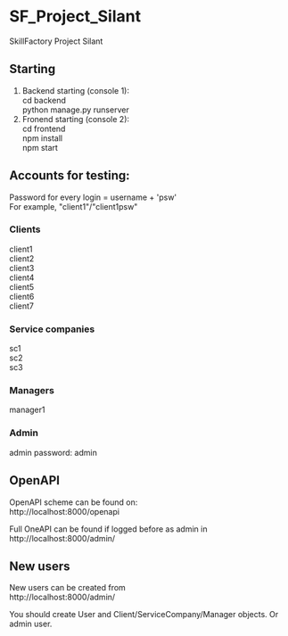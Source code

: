 # SF_Project_Silant
SkillFactory Project Silant  

## Starting 
1. Backend starting (console 1):  
cd backend  
python manage.py runserver  
2. Fronend starting (console 2):  
cd frontend  
npm install  
npm start  
  
## Accounts for testing: 
Password for every login = username + 'psw'  
For example, "client1"/"client1psw"  
  
### Clients  
client1  
client2  
client3  
client4  
client5  
client6  
client7  
  
### Service companies
sc1  
sc2  
sc3  
  
### Managers 
manager1 

### Admin  
admin
password: admin

## OpenAPI  
OpenAPI scheme can be found on:  
http://localhost:8000/openapi  
  
Full OneAPI can be found if logged before as admin in http://localhost:8000/admin/

## New users
New users can be created from  
http://localhost:8000/admin/  

You should create User and Client/ServiceCompany/Manager objects. Or admin user.  